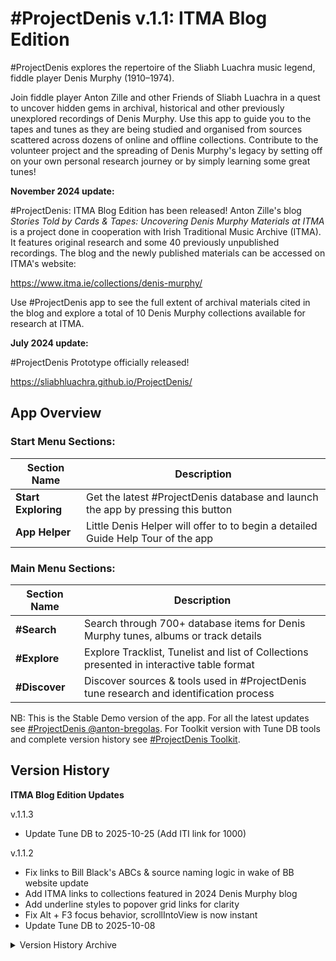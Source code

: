 #ProjectDenis v.1.1: ITMA Blog Edition
========================================================================================
#ProjectDenis explores the repertoire of the Sliabh Luachra music legend, fiddle player Denis Murphy (1910–1974).

Join fiddle player Anton Zille and other Friends of Sliabh Luachra in a quest to uncover hidden gems in archival, historical and other previously unexplored recordings of Denis Murphy. Use this app to guide you to the tapes and tunes as they are being studied and organised from sources scattered across dozens of online and offline collections. Contribute to the volunteer project and the spreading of Denis Murphy's legacy by setting off on your own personal research journey or by simply learning some great tunes!

**November 2024 update:** 

#ProjectDenis: ITMA Blog Edition has been released! Anton Zille's blog _Stories Told by Cards & Tapes: Uncovering Denis Murphy Materials at ITMA_ is a project done in cooperation with Irish Traditional Music Archive (ITMA). It features original research and some 40 previously unpublished recordings. The blog and the newly published materials can be accessed on ITMA's website:

https://www.itma.ie/collections/denis-murphy/

Use #ProjectDenis app to see the full extent of archival materials cited in the blog and explore a total of 10 Denis Murphy collections available for research at ITMA.

**July 2024 update:**

#ProjectDenis Prototype officially released!

https://sliabhluachra.github.io/ProjectDenis/

## App Overview

### Start Menu Sections:

Section Name | Description |
| --- | --- |
| **Start Exploring** | Get the latest #ProjectDenis database and launch the app by pressing this button |
| **App Helper** | Little Denis Helper will offer to to begin a detailed Guide Help Tour of the app |

### Main Menu Sections:

Section Name | Description |
| --- | --- |
| **#Search** | Search through 700+ database items for Denis Murphy tunes, albums or track details |
| **#Explore** | Explore Tracklist, Tunelist and list of Collections presented in interactive table format |
| **#Discover** | Discover sources & tools used in #ProjectDenis tune research and identification process |

NB: This is the Stable Demo version of the app. For all the latest updates see [#ProjectDenis @anton-bregolas](https://github.com/anton-bregolas/ProjectDenis). 
For Toolkit version with Tune DB tools and complete version history see [#ProjectDenis Toolkit](https://github.com/anton-bregolas/ProjectDenisToolkit).

## Version History

**ITMA Blog Edition Updates**

v.1.1.3
 
+ Update Tune DB to 2025-10-25 (Add ITI link for 1000)

v.1.1.2

+ Fix links to Bill Black's ABCs & source naming logic in wake of BB website update
+ Add ITMA links to collections featured in 2024 Denis Murphy blog
+ Add underline styles to popover grid links for clarity
+ Fix Alt + F3 focus behavior, scrollIntoView is now instant
+ Update Tune DB to 2025-10-08

<details>
  <summary>Version History Archive</summary>

v.1.1.1

+ Custom line break marker added to account for song lyrics in track details.
+ Annotations added and fixed in BB collections.
+ Annotations added and fixed in HD35.
+ Tune DB updated to 2024-12-02.

v.1.1.0

**ITMA Blog Edition**

+ Major Tune DB update with 8 new catalogued ITMA collections (10 in total).
+ Default colour scheme changed to The Paps of Anu.
+ Tracklist items now follow a unified naming standard: 
+ * Tune Title for tune names provided in source;
+ * [Tune Title] for tune names supplied by editor.
+ Keyboard shortcuts added:
+ * Alt + F1 = Launch Helper;
+ * Alt + F2 = Launch Navigation Menu;
+ * Alt + F3 = Focus on Search Input.
+ Minor improvements made to Search Engine.
+ Navigation Menu behaviour improved for keyboard users.
+ Help button launching Helper added to Navigation Menu.
+ Helper guided tour menu updated, keyboard navigation improved.
+ Notification banner shown first time new edition loads added to app.
+ Donation links added.
+ Tune DB updated to 2024-11-27.

v.1.0.7
+ Tune DB links updated to separate the test (Toolkit) DB version from live (Client) DB version.

v.1.0.6
+ Added GoatCounter, a privacy-oriented analytics app, to check on basic visitor stats.

v.1.0.5
+ Tune DB updated to 2024-08-13.

v.1.0.4
+ Tweaks to UI elements after tests in more browsers.

v.1.0.3
+ Tune DB updated to 2024-07-27.

v.1.0.2
+ Popover card tweaks to improve mobile experience.

v.1.0.1

+ Progressive Web App.
+ Minor UI/UX tweaks.

v.1.0.0

+ Initial commit as a separate Client version from #ProjectDenis Toolkit v.3.1
+ Modules included: App Launcher, App Helper, Modal Lists Generator, Popovers Generator, Tracklist Generator, Search Engine.
+ Tune DB version 2024-07-23.
</details>